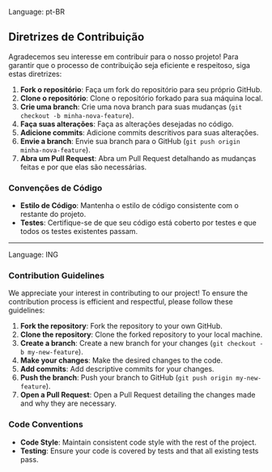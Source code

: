 Language: pt-BR

## Diretrizes de Contribuição

Agradecemos seu interesse em contribuir para o nosso projeto! Para garantir que o processo de contribuição seja eficiente e respeitoso, siga estas diretrizes:

1. **Fork o repositório**: Faça um fork do repositório para seu próprio GitHub.
2. **Clone o repositório**: Clone o repositório forkado para sua máquina local.
3. **Crie uma branch**: Crie uma nova branch para suas mudanças (`git checkout -b minha-nova-feature`).
4. **Faça suas alterações**: Faça as alterações desejadas no código.
5. **Adicione commits**: Adicione commits descritivos para suas alterações.
6. **Envie a branch**: Envie sua branch para o GitHub (`git push origin minha-nova-feature`).
7. **Abra um Pull Request**: Abra um Pull Request detalhando as mudanças feitas e por que elas são necessárias.

### Convenções de Código

- **Estilo de Código**: Mantenha o estilo de código consistente com o restante do projeto.
- **Testes**: Certifique-se de que seu código está coberto por testes e que todos os testes existentes passam.

__________________________________________________________________________________________________________________________________________________

Language: ING

### Contribution Guidelines

We appreciate your interest in contributing to our project! To ensure the contribution process is efficient and respectful, please follow these guidelines:

1. **Fork the repository**: Fork the repository to your own GitHub.
2. **Clone the repository**: Clone the forked repository to your local machine.
3. **Create a branch**: Create a new branch for your changes (`git checkout -b my-new-feature`).
4. **Make your changes**: Make the desired changes to the code.
5. **Add commits**: Add descriptive commits for your changes.
6. **Push the branch**: Push your branch to GitHub (`git push origin my-new-feature`).
7. **Open a Pull Request**: Open a Pull Request detailing the changes made and why they are necessary.

### Code Conventions

- **Code Style**: Maintain consistent code style with the rest of the project.
- **Testing**: Ensure your code is covered by tests and that all existing tests pass.



